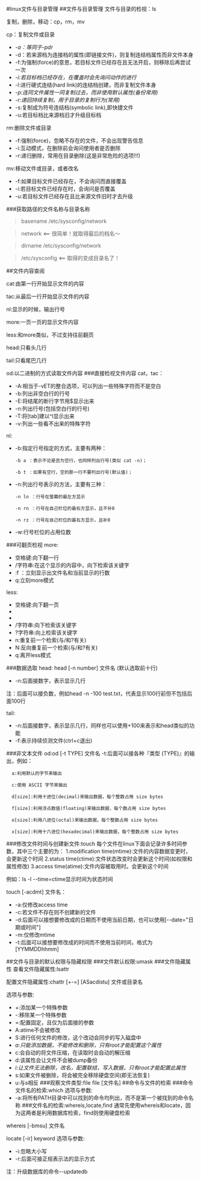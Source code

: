 #linux文件与目录管理
##文件与目录管理
文件与目录的检视：ls

复制，删除，移动：cp，rm，mv

cp：复制文件或目录
- *-a：等同于-pdr*
- -d：若来源档为连接档的属性(即链接文件)，则复制连结档属性而非文件本身
- -f:为强制(force)的意思，若目标文件已经存在且无法开启，则移除后再尝试一次
- *-i:若目标档已经存在，在覆盖时会先询问动作的进行*
- -l:进行硬式连结(hard link)的连结档创建，而非复制文件本身
- *-p:连同文件属性一同复制过去，而非使用默认属性(备份常用)*
- *-r:递回持续复制，用于目录的复制行为(常用)*
- -s:复制成为符号连结档(symbolic link),即快捷文件
- -u:若目标档比来源档旧才升级目标档

rm:删除文件或目录
- -f:强制(force)，忽略不存在的文件，不会出现警告信息
- -i:互动模式，在删除前会询问使用者是否删除
- -r:递归删除，常用在目录删除(这是非常危险的选项!!!)

mv:移动文件或目录，或者改名
- -f:如果目标文件已经存在，不会询问而直接覆盖
- -i:若目标文件已经存在时，会询问是否覆盖
- -u:若目标文件已经存在且比来源文件旧时才去升级

###获取路径的文件名称与目录名称

>basename /etc/sysconfig/network

>network         <== 很简单！就取得最后的档名～

>dirname /etc/sysconfig/network

>/etc/sysconfig <== 取得的变成目录名了！

##文件内容查阅

cat:由第一行开始显示文件的内容

tac:从最后一行开始显示文件的内容

nl:显示的时候，输出行号

more:一页一页的显示文件内容

less:和more类似，不过支持往前翻页

head:只看头几行

tail:只看尾巴几行

od:以二进制的方式读取文件内容
###直接检视文件内容
cat，tac：
- -A:相当于-vET的整合选项，可以列出一些特殊字符而不是空白
- -b:列出非空白行的行号
- -E:将结尾的断行字节用$显示出来
- -n:列出行号(包括空白行的行号)
- -T:将[tab]建以^I显示出来
- -v:列出一些看不出来的特殊字符

nl:
- -b:指定行号指定的方式，主要有两种：

      -b a ：表示不论是否为空行，也同样列出行号(类似 cat -n)；

      -b t ：如果有空行，空的那一行不要列出行号(默认值)；
- -n:列出行号表示的方法，主要有三种：

      -n ln ：行号在萤幕的最左方显示

      -n rn ：行号在自己栏位的最右方显示，且不补0

      -n rz ：行号在自己栏位的最右方显示，且补0

- -w:行号栏位的占用位数

###可翻页检视
more:
- 空格键:向下翻一行
- /字符串:在这个显示的内容中，向下检索该关键字
- :f ：立刻显示出文件名和当前显示的行数
- q:立刻more模式

less:
- 空格键:向下翻一页
- [pagedown]:向下翻一页
- [pageup]:向上翻一页
- /字符串:向下检索该关键字
- ?字符串:向上检索该关键字
- n:重复前一个检索(与/和?有关)
- N:反向重复前一个检索(与/和?有关)
- q:离开less模式

###数据选取
head: head [-n number] 文件名 (默认选取前十行)
- -n:后面接数字，表示显示几行

注：后面可以接负数，例如head -n -100 test.txt，代表显示100行前但不包括后面100行

tail:
- -n:后面接数字，表示显示几行，同样也可以使用+100来表示和head类似的功能
- -f:表示持续侦测文件(ctrl+c退出)

###非文本文件
od:od [-t TYPE] 文件名
-t:后面可以接各种『类型 (TYPE)』的输出，例如：

      a:利用默认的字节来输出

      c:使用 ASCII 字节来输出

      d[size]:利用十进位(decimal)来输出数据，每个整数占用 size bytes

      f[size]:利用浮点数值(floating)来输出数据，每个数占用 size bytes

      o[size]:利用八进位(octal)来输出数据，每个整数占用 size bytes

      x[size]:利用十六进位(hexadecimal)来输出数据，每个整数占用 size bytes

###修改文件时间与创建新文件:touch
每个文件在linux下面会记录许多时间参数，其中三个主要的为：
1.modification time(mtime):文件的内容数据变更时，会更新这个时间
2.status time(ctime):文件状态改变时会更新这个时间(如权限和属性修改)
3.access time(atime):文件内容被取用时。会更新这个时间

例如：ls -l --time=ctime显示时间为状态时间

touch [-acdmt] 文件名：
- -a:仅修改access time
- -c:若文件不存在则不创建新的文件
- -d:后面可以接想要修改成的日期而不使用当前日期，也可以使用[--date="日期或时间"]
- -m:仅修改mtime
- -t:后面可以接想要修改成的时间而不使用当前时间，格式为[YYMMDDhhmm]

##文件与目录的默认权限与隐藏权限
###文件默认权限:umask
###文件隐藏属性
查看文件隐藏属性:lsattr

配置文件隐藏属性:chattr [+-=] [ASacdistu] 文件或目录名

选项与参数:
- +:添加某一个特殊参数
- -:移除某一个特殊参数
- =:配置固定，且仅为后面接的参数
- A:atime不会被修改
- S:进行任何文件的修改，这个改动会同步的写入磁盘中
- *a:只能添加数据，不能修改和删除，只有root才能配置这个属性*
- c:会自动的将文件压缩，在读取时会自动的解压缩
- d:该属性会让文件不会被dump备份
- *i:让文件无法删除，改名，配置联结，写入数据，只有root才能配置此属性*
- s:如果文件被删除，将会被完全移除硬盘空间(即无法恢复)
- u:与s相反
###观察文件类型:file
file [文件名]
##命令与文件的检索
###命令文件名的检索:which
选项与参数:
- -a:将所有PATH目录中可以找到的命令均列出，而不是第一个被找到的命令名称
###文件名的检索:whereis,locate,find
通常先使用whereis和locate，因为这两者是利用数据库检索，find则使用硬盘检索

whereis [-bmsu] 文件名

locate [-ir] keyword
选项与参数:
- -i:忽略大小写
- -r:后面可接正规表示法的显示方式

注：升级数据库的命令--updatedb
